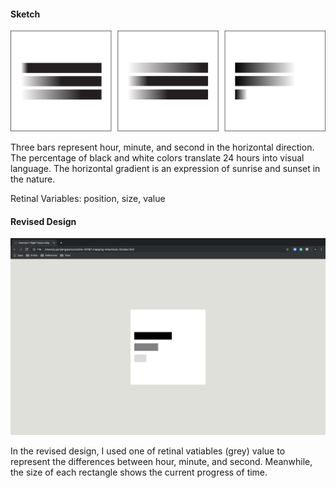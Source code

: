 #### Sketch
![illustrative images](./clock-2-original.png)

Three bars represent hour, minute, and second in the horizontal direction. The percentage of black and white colors translate 24 hours into visual language. The horizontal gradient is an expression of sunrise and sunset in the nature.

Retinal Variables: position, size, value

#### Revised Design
![illustrative images](./clock-2-revised.png)

In the revised design, I used one of retinal vatiables (grey) value to represent the differences between hour, minute, and second. Meanwhile, the size of each rectangle shows the current progress of time.
